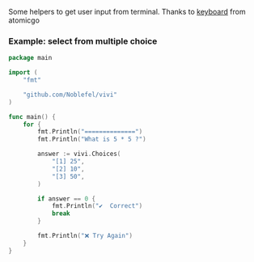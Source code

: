 Some helpers to get user input from terminal. Thanks to [keyboard](https://github.com/atomicgo/keyboard) from atomicgo

### Example: select from multiple choice

```go
package main

import (
    "fmt"

    "github.com/Noblefel/vivi"
)

func main() {
    for {
        fmt.Println("==============")
        fmt.Println("What is 5 * 5 ?")

        answer := vivi.Choices(
            "[1] 25",
            "[2] 10",
            "[3] 50",
        )

        if answer == 0 {
            fmt.Println("✔️  Correct")
            break
        }

        fmt.Println("❌ Try Again")
    }
}

```
